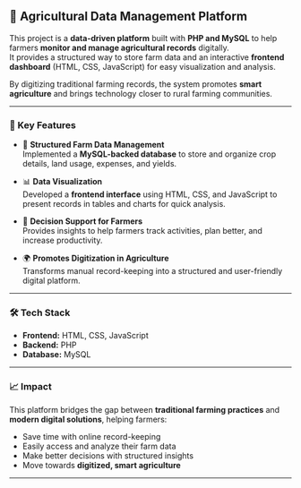 ## 🚜 Agricultural Data Management Platform

This project is a **data-driven platform** built with **PHP and MySQL** to help farmers **monitor and manage agricultural records** digitally.  
It provides a structured way to store farm data and an interactive **frontend dashboard** (HTML, CSS, JavaScript) for easy visualization and analysis.  

By digitizing traditional farming records, the system promotes **smart agriculture** and brings technology closer to rural farming communities.  

---

### 🔑 Key Features
- 📂 **Structured Farm Data Management**  
  Implemented a **MySQL-backed database** to store and organize crop details, land usage, expenses, and yields.

- 📊 **Data Visualization**  
  Developed a **frontend interface** using HTML, CSS, and JavaScript to present records in tables and charts for quick analysis.

- 🌱 **Decision Support for Farmers**  
  Provides insights to help farmers track activities, plan better, and increase productivity.

- 🌍 **Promotes Digitization in Agriculture**  
  Transforms manual record-keeping into a structured and user-friendly digital platform.  

---

### 🛠️ Tech Stack
- **Frontend:** HTML, CSS, JavaScript  
- **Backend:** PHP  
- **Database:** MySQL  

---

### 📈 Impact
This platform bridges the gap between **traditional farming practices** and **modern digital solutions**, helping farmers:  
- Save time with online record-keeping  
- Easily access and analyze their farm data  
- Make better decisions with structured insights  
- Move towards **digitized, smart agriculture**  

---
